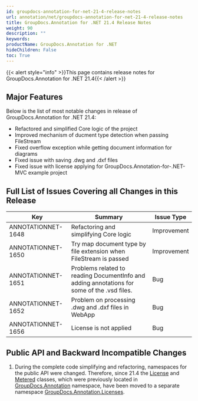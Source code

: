 ```yaml
---
id: groupdocs-annotation-for-net-21-4-release-notes
url: annotation/net/groupdocs-annotation-for-net-21-4-release-notes
title: GroupDocs.Annotation for .NET 21.4 Release Notes
weight: 90
description: ""
keywords: 
productName: GroupDocs.Annotation for .NET
hideChildren: False
toc: True
---
```


{{< alert style="info" >}}This page contains release notes for GroupDocs.Annotation for .NET 21.4{{< /alert >}}

## Major Features

Below is the list of most notable changes in release of GroupDocs.Annotation for .NET 21.4:
*   Refactored and simplified Core logic of the project
*   Improved mechanism of ducment type detection when passing FileStream
*   Fixed overflow exception while getting document information for diagrams
*   Fixed issue with saving .dwg and .dxf files
*   Fixed issue with license applying for GroupDocs.Annotation-for-.NET-MVC example project

## Full List of Issues Covering all Changes in this Release

| Key | Summary | Issue Type |
| --- | --- | --- |
| ANNOTATIONNET-1648 | Refactoring and simplifying Core logic | Improvement |
| ANNOTATIONNET-1650 | Try map document type by file extension when FileStream is passed | Improvement |
| ANNOTATIONNET-1651 | Problems related to reading DocumentInfo and adding annotations for some of the .vsd files. | Bug |
| ANNOTATIONNET-1652 | Problem on processing .dwg and .dxf files in WebApp | Bug |
| ANNOTATIONNET-1656 | License is not applied | Bug |



## Public API and Backward Incompatible Changes

1. During the complete code simplifying and refactoring, namespaces for the public API were changed. Therefore, since 21.4 the [License](https://apireference.groupdocs.com/annotation/net/groupdocs.annotation.licenses/license) and [Metered](https://apireference.groupdocs.com/annotation/net/groupdocs.annotation.licenses/metered) classes, which were previously located in [GroupDocs.Annotation](https://apireference.groupdocs.com/annotation/net/groupdocs.annotation) namespace, have been moved to a separate namespace [GroupDocs.Annotation.Licenses](https://apireference.groupdocs.com/annotation/net/groupdocs.annotation.licenses).